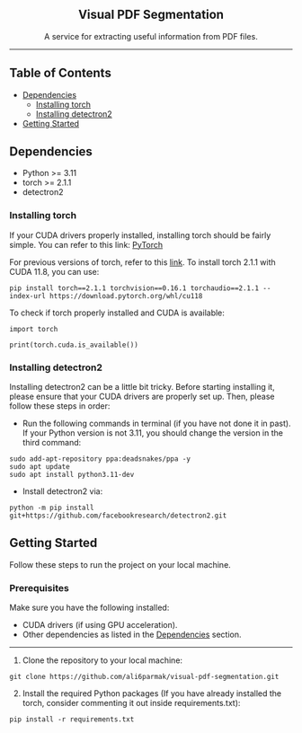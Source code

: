 <h2 align="center">Visual PDF Segmentation</h3>
<p align="center">A service for extracting useful information from PDF files.</p>

---

## Table of Contents

- [Dependencies](#dependencies)
  - [Installing torch](#installing-torch)
  - [Installing detectron2](#installing-detectron2)
- [Getting Started](#getting-started)

## Dependencies
- Python >= 3.11
- torch >= 2.1.1
- detectron2

### Installing torch


If your CUDA drivers properly installed, installing torch should be fairly simple. You can refer to this link: [PyTorch](https://pytorch.org)

For previous versions of torch, refer to this [link](https://pytorch.org/get-started/previous-versions/).
To install torch 2.1.1 with CUDA 11.8, you can use:

```
pip install torch==2.1.1 torchvision==0.16.1 torchaudio==2.1.1 --index-url https://download.pytorch.org/whl/cu118
```

To check if torch properly installed and CUDA is available:

```
import torch

print(torch.cuda.is_available())
```


### Installing detectron2

Installing detectron2 can be a little bit tricky. Before starting installing it, please ensure that your CUDA drivers are properly set up. Then, please follow these steps in order:

- Run the following commands in terminal (if you have not done it in past). If your Python version is not 3.11, you should change the version in the third command:
```
sudo add-apt-repository ppa:deadsnakes/ppa -y
sudo apt update
sudo apt install python3.11-dev
```

- Install detectron2 via:
```
python -m pip install git+https://github.com/facebookresearch/detectron2.git
```


## Getting Started

Follow these steps to run the project on your local machine.

### Prerequisites

Make sure you have the following installed:

- CUDA drivers (if using GPU acceleration).
- Other dependencies as listed in the [Dependencies](#dependencies) section.

---

1. Clone the repository to your local machine:

```
git clone https://github.com/ali6parmak/visual-pdf-segmentation.git
```

2. Install the required Python packages (If you have already installed the torch, consider commenting it out inside requirements.txt):

```
pip install -r requirements.txt
```